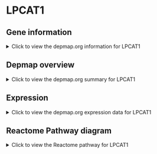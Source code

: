 <h1>LPCAT1</h1>

<h2>Gene information</h2>
<details>
  <summary>Click to view the depmap.org information for LPCAT1</summary>
  <p><a href="https://depmap.org/portal/gene/LPCAT1?tab=about" target="_BLANK">Open page in a new tab...</a></p>
  <iframe src="https://depmap.org/portal/gene/LPCAT1?tab=about" style="border:none;width:100%;height:800px"></iframe>
</details>

<h2>Depmap overview</h2>
<details>
  <summary>Click to view the depmap.org summary for LPCAT1</summary>
  <p><a href="https://depmap.org/portal/gene/LPCAT1?tab=overview" target="_BLANK">Open page in a new tab...</a></p>
  <iframe src="https://depmap.org/portal/gene/LPCAT1?tab=overview" style="border:none;width:100%;height:800px"></iframe>
</details>

<h2>Expression</h2>
<details>
  <summary>Click to view the depmap.org expression data for LPCAT1</summary>
  <p><a href="https://depmap.org/portal/gene/LPCAT1?tab=characterization" target="_BLANK">Open page in a new tab...</a></p>
  <iframe src="https://depmap.org/portal/gene/LPCAT1?tab=characterization" style="border:none;width:100%;height:800px"></iframe>
</details>



<h2>Reactome Pathway diagram</h2>
<details>
  <summary>Click to view the Reactome pathway for LPCAT1</summary>
  <p><a href="https://reactome.org/PathwayBrowser/#/R-HSA-6798695" target="_BLANK">Open page in a new tab...</a></p>
  <p>Neutrophil degranulation</p>
<iframe src="https://reactome.org/PathwayBrowser/#/R-HSA-6798695" style="border:none;width:100%;height:800px"></iframe>
</details>



